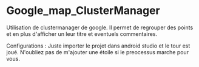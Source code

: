 # Google_map_ClusterManager
Utilisation de clustermanager de google. Il permet de regrouper des points et en plus d'afficher un leur titre et eventuels commentaires.

Configurations :
	Juste importer le projet dans android studio et le tour est joué.
	N'oubliez pas de m'ajouter une étoile si le preocessus marche pour vous.
	